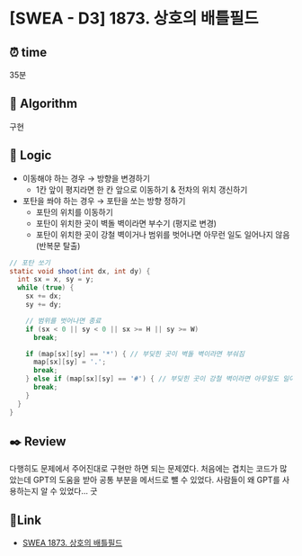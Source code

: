 # [SWEA - D3️] 1873. 상호의 배틀필드
 
## ⏰  **time**
35분

## :pushpin: **Algorithm**
구현

## :round_pushpin: **Logic**
- 이동해야 하는 경우 → 방향을 변경하기
  - 1칸 앞이 평지라면 한 칸 앞으로 이동하기 & 전차의 위치 갱신하기
- 포탄을 쏴야 하는 경우 → 포탄을 쏘는 방향 정하기
  - 포탄의 위치를 이동하기
  - 포탄이 위치한 곳이 벽돌 벽이라면 부수기 (평지로 변경)
  - 포탄이 위치한 곳이 강철 벽이거나 범위를 벗어나면 아무런 일도 일어나지 않음 (반복문 탈출)
```java
// 포탄 쏘기
static void shoot(int dx, int dy) {
  int sx = x, sy = y;
  while (true) {
    sx += dx;
    sy += dy;

    // 범위를 벗어나면 종료
    if (sx < 0 || sy < 0 || sx >= H || sy >= W)
      break;

    if (map[sx][sy] == '*') { // 부딪힌 곳이 벽돌 벽이라면 부숴짐
      map[sx][sy] = '.';
      break;
    } else if (map[sx][sy] == '#') { // 부딪힌 곳이 강철 벽이라면 아무일도 일어나지 않음
      break;
    }
  }
}
```

## :black_nib: **Review**
다행히도 문제에서 주어진대로 구현만 하면 되는 문제였다. 처음에는 겹치는 코드가 많았는데 GPT의 도움을 받아 공통 부분을 메서드로 뺄 수 있었다. 
사람들이 왜 GPT를 사용하는지 알 수 있었다... 굿

## 📡**Link**
- [SWEA 1873. 상호의 배틀필드](https://swexpertacademy.com/main/code/problem/problemDetail.do?contestProbId=AV5LyE7KD2ADFAXc)
